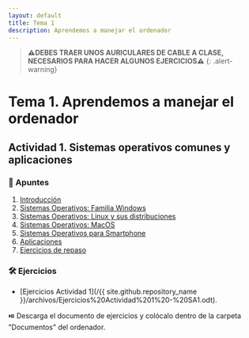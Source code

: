 ```yaml
---
layout: default
title: Tema 1
description: Aprendemos a manejar el ordenador
---
```


> **⚠️DEBES TRAER UNOS AURICULARES DE CABLE A CLASE, NECESARIOS PARA HACER ALGUNOS EJERCICIOS⚠️**
{: .alert-warning}

# Tema 1. Aprendemos a manejar el ordenador

## Actividad 1. Sistemas operativos comunes y aplicaciones

### 📖 Apuntes

<!--
- [Apuntes Actividad 1](http://vishub.org/excursions/5305).
-->

1. [Introducción](./introduccion)
2. [Sistemas Operativos: Familia Windows](./sistemas_operativos_familia_windows)
3. [Sistemas Operativos: Linux y sus distribuciones](./sistemas_operativos_linux_y_sus_distribuciones)
4. [Sistemas Operativos: MacOS](./sistemas_operativos_mac_os)
5. [Sistemas Operativos para Smartphone](./sistemas_operativos_para_smartphone)
6. [Aplicaciones](./aplicaciones)
7. [Ejercicios de repaso](./ejercicios_de_repaso)

### 🛠️ Ejercicios

- [Ejercicios Actividad 1](/{{ site.github.repository_name }}/archivos/Ejercicios%20Actividad%201%20-%20SA1.odt).

⏯️ Descarga el documento de ejercicios y colócalo dentro de la carpeta "Documentos" del ordenador.